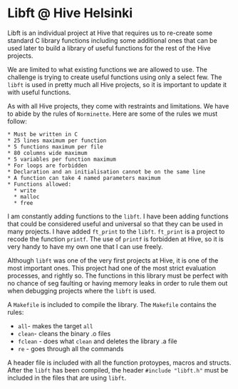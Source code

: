 # Libft @ Hive Helsinki

Libft is an individual project at Hive that requires us to re-create some standard
C library functions including some additional ones that can be used later to build a
library of useful functions for the rest of the Hive projects.

We are limited to what existing functions we are allowed to use. The challenge is trying
to create useful functions using only a select few. The `libft` is used in pretty much all Hive
projects, so it is important to update it with useful functions.

As with all Hive projects, they come with restraints and limitations. We have to abide by the rules of `Norminette`. Here are some of the rules we must follow:

```
* Must be written in C
* 25 lines maximum per function
* 5 functions maximum per file
* 80 columns wide maximum
* 5 variables per function maximum
* For loops are forbidden
* Declaration and an initialisation cannot be on the same line
* A function can take 4 named parameters maximum
* Functions allowed:
  * write
  * malloc
  * free
```

I am constantly adding functions to the `libft`. I have been adding functions that could be considered 
useful and universal so that they can be used in many projects. I have added
`ft_print` to the `libft`. `ft_print` is a project to recode the function `printf`. The use of `printf` is forbidden
at Hive, so it is very handy to have my own one that I can use freely.

Although `libft` was one of the very first projects at Hive, it is one of the most important ones. This project had one of the most strict evaluation processes, and rightly so. The functions in this library must be perfect with no chance of seg faulting or having memory leaks in order to rule them out when debugging projects where the `libft` is used.

A `Makefile` is included to compile the library. The `Makefile` contains the rules:
* `all`- makes the target `all`
* `clean`- cleans the binary .o files
* `fclean` - does what `clean` and deletes the library .a file
* `re` - goes through all the commands

A header file is included with all the function protoypes, macros and structs. After the `libft` has been compiled, the header `#include "libft.h"` must be included in the files that are using `libft`.
